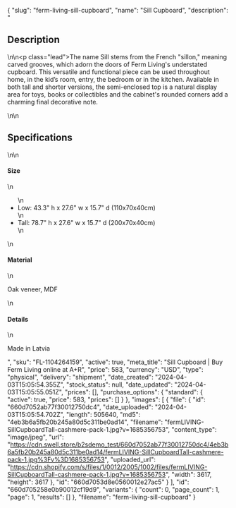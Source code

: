 {
  "slug": "ferm-living-sill-cupboard",
  "name": "Sill Cupboard",
  "description": "<h2>Description</h2>\n<!-- split -->\n<p class=\"lead\">The name Sill stems from the French \"sillon,\" meaning carved grooves, which adorn the doors of Ferm Living's understated cupboard. This versatile and functional piece can be used throughout home, in the kid’s room, entry, the bedroom or in the kitchen. Available in both tall and shorter versions, the semi-enclosed top is a natural display area for toys, books or collectibles and the cabinet's rounded corners add a charming final decorative note. </p>\n<!-- split -->\n<h2>Specifications</h2>\n<!-- split -->\n<h4>Size</h4>\n<ul>\n<li>Low: 43.3\" h x 27.6\" w x 15.7\" d (110x70x40cm)</li>\n<li>Tall: 78.7\" h x 27.6\" w x 15.7\" d (200x70x40cm)</li>\n</ul>\n<h4>Material</h4>\n<p>Oak veneer, MDF</p>\n<h4>Details</h4>\n<p>Made in Latvia</p>",
  "sku": "FL-1104264159",
  "active": true,
  "meta_title": "Sill Cupboard | Buy Ferm Living online at A+R",
  "price": 583,
  "currency": "USD",
  "type": "physical",
  "delivery": "shipment",
  "date_created": "2024-04-03T15:05:54.355Z",
  "stock_status": null,
  "date_updated": "2024-04-03T15:05:55.051Z",
  "prices": [],
  "purchase_options": {
    "standard": {
      "active": true,
      "price": 583,
      "prices": []
    }
  },
  "images": [
    {
      "file": {
        "id": "660d7052ab77f30012750dc4",
        "date_uploaded": "2024-04-03T15:05:54.702Z",
        "length": 505640,
        "md5": "4eb3b6a5fb20b245a80d5c311be0ad14",
        "filename": "fermLIVING-SillCupboardTall-cashmere-pack-1.jpg?v=1685356753",
        "content_type": "image/jpeg",
        "url": "https://cdn.swell.store/b2sdemo_test/660d7052ab77f30012750dc4/4eb3b6a5fb20b245a80d5c311be0ad14/fermLIVING-SillCupboardTall-cashmere-pack-1.jpg%3Fv%3D1685356753",
        "uploaded_url": "https://cdn.shopify.com/s/files/1/0012/2005/1002/files/fermLIVING-SillCupboardTall-cashmere-pack-1.jpg?v=1685356753",
        "width": 3617,
        "height": 3617
      },
      "id": "660d7053d8e0560012e27ac5"
    }
  ],
  "id": "660d705258e0b90012cf19d9",
  "variants": {
    "count": 0,
    "page_count": 1,
    "page": 1,
    "results": []
  },
  "filename": "ferm-living-sill-cupboard"
}